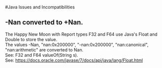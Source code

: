#Java Issues and Incompatibilities

## -Nan converted to +Nan. 

The Happy New Moon with Report types F32 and F64 use Java's Float and Double to store the value.  
The values -Nan, "nan:0x200000", "-nan:0x200000", "nan:canonical", "nan:arithmetic" are converted to 
Nan.   
See: F32 and F64 valueOf(String s).  
See: https://docs.oracle.com/javase/7/docs/api/java/lang/Float.html

   